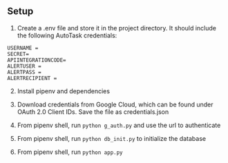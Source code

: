 ## Setup

1. Create a .env file and store it in the project directory. It should include the following AutoTask credentials:

```
USERNAME =
SECRET=
APIINTEGRATIONCODE=
ALERTUSER =
ALERTPASS =
ALERTRECIPIENT =
```

2. Install pipenv and dependencies

3. Download credentials from Google Cloud, which can be found under OAuth 2.0 Client IDs. Save the file as credentials.json

4. From pipenv shell, run `python g_auth.py` and use the url to authenticate

5. From pipenv shell, run `python db_init.py` to initialize the database

6. From pipenv shell, run `python app.py`
